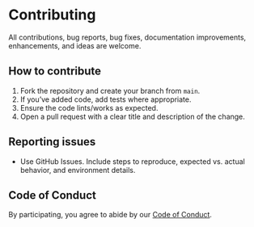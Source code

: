 # Contributing

All contributions, bug reports, bug fixes, documentation improvements, enhancements, and ideas are welcome.

## How to contribute
1. Fork the repository and create your branch from `main`.
2. If you’ve added code, add tests where appropriate.
3. Ensure the code lints/works as expected.
4. Open a pull request with a clear title and description of the change.

## Reporting issues
- Use GitHub Issues. Include steps to reproduce, expected vs. actual behavior, and environment details.

## Code of Conduct
By participating, you agree to abide by our [Code of Conduct](./CODE_OF_CONDUCT.md).
